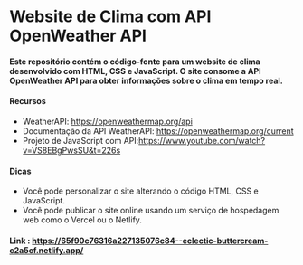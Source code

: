 # Website de Clima com API OpenWeather API
#### Este repositório contém o código-fonte para um website de clima desenvolvido com HTML, CSS e JavaScript. O site consome a API OpenWeather API para obter informações sobre o clima em tempo real.
#### Recursos
 + WeatherAPI: https://openweathermap.org/api
 + Documentação da API WeatherAPI: https://openweathermap.org/current
 + Projeto de JavaScript com API:https://www.youtube.com/watch?v=VS8EBgPwsSU&t=226s

 #### Dicas
 + Você pode personalizar o site alterando o código HTML, CSS e JavaScript.
 + Você pode publicar o site online usando um serviço de hospedagem web como o Vercel ou o Netlify.

 #### Link : https://65f90c76316a227135076c84--eclectic-buttercream-c2a5cf.netlify.app/
   
